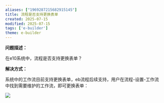 ```yaml
---
aliases: ["1969287215682915145"]
title: 流程是否支持更换表单
created: 2025-07-15
modified: 2025-07-15
tags: ['e-builder']
theme: e-builder
---
```


**问题描述：**

在e10系统中，流程是否支持更换表单？

**解决方式：**

系统中的工作流目前支持更换表单，eb流程后续支持，用户在流程-设置-工作流中找到需要维护的工作流，即可更换表单：

![](https://myhelpdoc.oss-cn-heyuan.aliyuncs.com/mdimages/7e6ac3845edbcd4d4d526621d97c150a.jpg)

